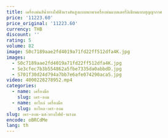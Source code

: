 ```yaml
---
title: เครื่องพ่นสีน้ำยางไฟฟ้าแรงดันสูงแบบพกพาเครื่องพ่นแบตเตอรี่ลิเธียมแบบสุญญากาศ
price: '11223.60'
price_original: '11223.60'
currency: THB
discount: ''
rating: 5
volume: 82
image: S0c7189aae2fd4019a71fd22ff512dfa4K.jpg
images:
  - S0c7189aae2fd4019a71fd22ff512dfa4K.jpg
  - Se3cfec7b3b554862a5fbe7335da0abbdD.jpg
  - S701f30d24d794a7bb7e6afe074290acaS.jpg
video: 4000228278952.mp4
categories:
  - name: เครื่องมือ
    slug: เคร-องม
  - name: อะไหล่ เครื่องมือ
    slug: อะไหล-เคร-องม
slug: เคร-องพ-นส-ำยางไฟฟ-าแรงด
encode: oBRCdMe
lang: th
---
```

  